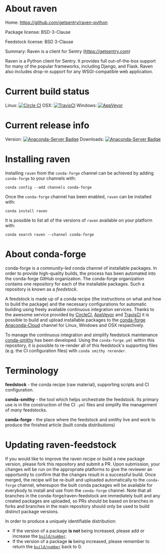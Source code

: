 About raven
===========

Home: https://github.com/getsentry/raven-python

Package license: BSD-3-Clause

Feedstock license: BSD 3-Clause

Summary: Raven is a client for Sentry (https://getsentry.com)

Raven is a Python client for Sentry. It provides full out-of-the-box
support for many of the popular frameworks, including Django, and Flask.
Raven also includes drop-in support for any WSGI-compatible web
application.


Current build status
====================

Linux: [![Circle CI](https://circleci.com/gh/conda-forge/raven-feedstock.svg?style=shield)](https://circleci.com/gh/conda-forge/raven-feedstock)
OSX: [![TravisCI](https://travis-ci.org/conda-forge/raven-feedstock.svg?branch=master)](https://travis-ci.org/conda-forge/raven-feedstock)
Windows: [![AppVeyor](https://ci.appveyor.com/api/projects/status/github/conda-forge/raven-feedstock?svg=True)](https://ci.appveyor.com/project/conda-forge/raven-feedstock/branch/master)

Current release info
====================
Version: [![Anaconda-Server Badge](https://anaconda.org/conda-forge/raven/badges/version.svg)](https://anaconda.org/conda-forge/raven)
Downloads: [![Anaconda-Server Badge](https://anaconda.org/conda-forge/raven/badges/downloads.svg)](https://anaconda.org/conda-forge/raven)

Installing raven
================

Installing `raven` from the `conda-forge` channel can be achieved by adding `conda-forge` to your channels with:

```
conda config --add channels conda-forge
```

Once the `conda-forge` channel has been enabled, `raven` can be installed with:

```
conda install raven
```

It is possible to list all of the versions of `raven` available on your platform with:

```
conda search raven --channel conda-forge
```


About conda-forge
=================

conda-forge is a community-led conda channel of installable packages.
In order to provide high-quality builds, the process has been automated into the
conda-forge GitHub organization. The conda-forge organization contains one repository
for each of the installable packages. Such a repository is known as a *feedstock*.

A feedstock is made up of a conda recipe (the instructions on what and how to build
the package) and the necessary configurations for automatic building using freely
available continuous integration services. Thanks to the awesome service provided by
[CircleCI](https://circleci.com/), [AppVeyor](http://www.appveyor.com/)
and [TravisCI](https://travis-ci.org/) it is possible to build and upload installable
packages to the [conda-forge](https://anaconda.org/conda-forge)
[Anaconda-Cloud](http://docs.anaconda.org/) channel for Linux, Windows and OSX respectively.

To manage the continuous integration and simplify feedstock maintenance
[conda-smithy](http://github.com/conda-forge/conda-smithy) has been developed.
Using the ``conda-forge.yml`` within this repository, it is possible to re-render all of
this feedstock's supporting files (e.g. the CI configuration files) with ``conda smithy rerender``.


Terminology
===========

**feedstock** - the conda recipe (raw material), supporting scripts and CI configuration.

**conda-smithy** - the tool which helps orchestrate the feedstock.
                   Its primary use is in the construction of the CI ``.yml`` files
                   and simplify the management of *many* feedstocks.

**conda-forge** - the place where the feedstock and smithy live and work to
                  produce the finished article (built conda distributions)


Updating raven-feedstock
========================

If you would like to improve the raven recipe or build a new
package version, please fork this repository and submit a PR. Upon submission,
your changes will be run on the appropriate platforms to give the reviewer an
opportunity to confirm that the changes result in a successful build. Once
merged, the recipe will be re-built and uploaded automatically to the
`conda-forge` channel, whereupon the built conda packages will be available for
everybody to install and use from the `conda-forge` channel.
Note that all branches in the conda-forge/raven-feedstock are
immediately built and any created packages are uploaded, so PRs should be based
on branches in forks and branches in the main repository should only be used to
build distinct package versions.

In order to produce a uniquely identifiable distribution:
 * If the version of a package **is not** being increased, please add or increase
   the [``build/number``](http://conda.pydata.org/docs/building/meta-yaml.html#build-number-and-string).
 * If the version of a package **is** being increased, please remember to return
   the [``build/number``](http://conda.pydata.org/docs/building/meta-yaml.html#build-number-and-string)
   back to 0.
